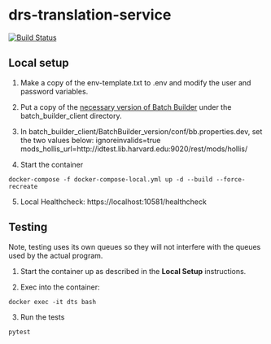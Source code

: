 # drs-translation-service

[![Build Status](https://github.com/harvard-lts/drs-translation-service/actions/workflows/main.yml/badge.svg)](https://github.com/harvard-lts/drs-translation-service/actions)

## Local setup
    
1. Make a copy of the env-template.txt to .env and modify the user and password variables.

2. Put a copy of the [necessary version of Batch Builder](https://drive.google.com/drive/u/3/folders/0Bz4J5tiwltUzYzdTcGl3NC10bFk?resourcekey=0-mnguV0s8lW60H4VaVXoQKg) under the batch_builder_client directory.

3. In batch_builder_client/BatchBuilder_version/conf/bb.properties.dev, set the two values below:
ignoreinvalids=true
mods_hollis_url=http\://idtest.lib.harvard.edu:9020/rest/mods/hollis/

4. Start the container
    
```
docker-compose -f docker-compose-local.yml up -d --build --force-recreate
```

5. Local Healthcheck: https://localhost:10581/healthcheck

## Testing
Note, testing uses its own queues so they will not interfere with the queues used by the actual program.

1. Start the container up as described in the <b>Local Setup</b> instructions.

2. Exec into the container:

```
docker exec -it dts bash
```

3. Run the tests

```
pytest
```
